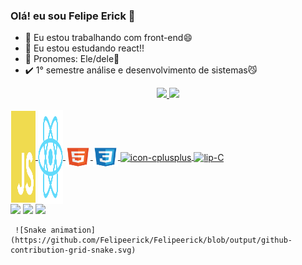 ### Olá! eu sou Felipe Erick 👋

- 🔭 Eu estou trabalhando com front-end😄
- 🌱 Eu estou estudando react!!
- 🎒 Pronomes: Ele/dele💬 
- ✔️ 1° semestre análise e desenvolvimento de sistemas😼

<div align="center" >
  <a href="https://github.com/Felipeerick">
  <img src="https://github-readme-stats.vercel.app/api?username=Felipeerick&show_icons=true&theme=onedark&include_all_commits=true&count_private=true"/>
  <img src="https://github-readme-stats.vercel.app/api/top-langs/?username=Felipeerick&layout=compact&langs_count=7&theme=onedark"/>
</div>
  <div style="display: inline_block"><br>
  <img height="150em" align="center" alt="lip-Js" height="30" width="40" src="https://raw.githubusercontent.com/devicons/devicon/master/icons/javascript/javascript-plain.svg">
 
  <img height="150em" align="center" alt="lip-React" height="30" width="40" src="https://raw.githubusercontent.com/devicons/devicon/master/icons/react/react-original.svg">
    
  <img align="center" alt="lip-HTML" height="30" width="40" src="https://raw.githubusercontent.com/devicons/devicon/master/icons/html5/html5-original.svg">
    
  <img align="center" alt="lip-CSS" height="30" width="40" src="https://raw.githubusercontent.com/devicons/devicon/master/icons/css3/css3-original.svg">
   <img align="center" alt="icon-cplusplus" height="30" width="40" src="https://cdn.jsdelivr.net/gh/devicons/devicon/icons/cplusplus/cplusplus-original.svg" />
<img align="center" alt="lip-C" height="30" width="40" src="https://cdn.jsdelivr.net/gh/devicons/devicon/icons/c/c-line.svg" />
              
</div>
  <div>
  <a href = "mailto:rick0531927@gmail.com"><img src="https://img.shields.io/badge/-Gmail-%23333?style=for-the-badge&logo=gmail&logoColor=white" target="_blank"></a>
  <a href="https://www.linkedin.com/in/felipe-erick-amoedo-993925201/" target="_blank"><img src="https://img.shields.io/badge/-LinkedIn-%230077B5?style=for-the-badge&logo=linkedin&logoColor=white" target="_blank"></a> 
  <a href="https://www.instagram.com/liperick20_02/" target="_blank"><img src="https://img.shields.io/badge/-Instagram-%23E4405F?style=for-the-badge&logo=instagram&logoColor=white" target="_blank"></a>
    

     ![Snake animation](https://github.com/Felipeerick/Felipeerick/blob/output/github-contribution-grid-snake.svg)
  </div>  
  
  
